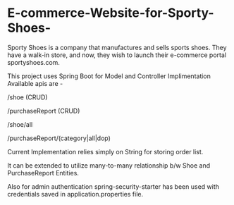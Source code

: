 # E-commerce-Website-for-Sporty-Shoes-


Sporty Shoes is a company that manufactures and sells sports shoes. They have a walk-in store, and now, they wish to launch their e-commerce portal sportyshoes.com.


This project uses Spring Boot for Model and Controller Implimentation Available apis are -

/shoe (CRUD)

/purchaseReport (CRUD)

/shoe/all

/purchaseReport/(category|all|dop)

Current Implementation relies simply on String for storing order list.

It can be extended to utilize many-to-many relationship b/w Shoe and PurchaseReport Entities.

Also for admin authentication spring-security-starter has been used with credentials saved in application.properties file.
